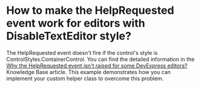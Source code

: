 # How to make the HelpRequested event work for editors with DisableTextEditor style?


<p>The HelpRequested event doesn't fire if the control's style is ControlStyles.ContainerControl. You can find the detailed information in the <a href="https://www.devexpress.com/Support/Center/p/K18286">Why the HelpRequested event isn't raised for some DevExpress editors?</a> Knowledge Base article. This example demonstrates how you can implement your custom helper class to overcome this problem.</p>

<br/>


